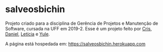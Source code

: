# salveosbichin

Projeto criado para a disciplina de Gerência de Projetos e Manutenção de Software, cursada na UFF em 2019-2.
Esse é um projeto feito por [Cris](https://github.com/crismotinha "crismotinha"), [Daniel](https://github.com/danieldiniz "danidiniz"), [Letícia](https://github.com/leticiavna "leticiavna") e [Yule](https://github.com/yuletrannin "yuletrannin").

A página está hospedada em: 
https://salveosbichin.herokuapp.com
